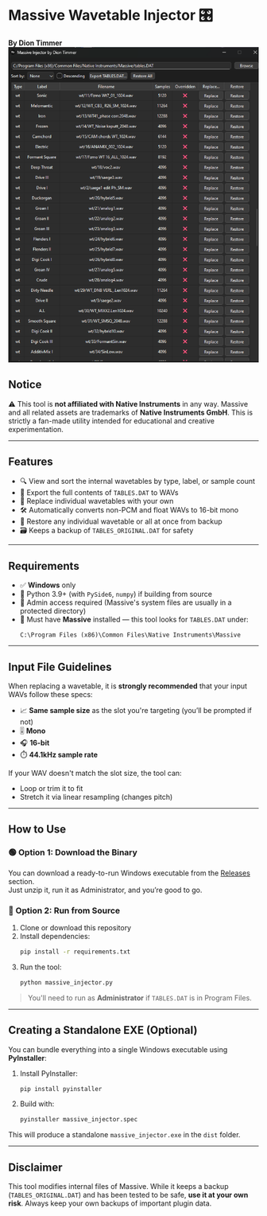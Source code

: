 # Massive Wavetable Injector 🎛️  
**By Dion Timmer**
![Massive Wavetable Injector](preview.png)

## Notice

⚠️ This tool is **not affiliated with Native Instruments** in any way. Massive and all related assets are trademarks of **Native Instruments GmbH**. This is strictly a fan-made utility intended for educational and creative experimentation.

---

## Features
- 🔍 View and sort the internal wavetables by type, label, or sample count
- 💾 Export the full contents of `TABLES.DAT` to WAVs
- 🔄 Replace individual wavetables with your own
- 🛠️ Automatically converts non-PCM and float WAVs to 16-bit mono
- 🧼 Restore any individual wavetable or all at once from backup
- 🗃️ Keeps a backup of `TABLES_ORIGINAL.DAT` for safety

---

## Requirements
- ✅ **Windows** only
- 🧰 Python 3.9+ (with `PySide6`, `numpy`) if building from source
- 📂 Admin access required (Massive's system files are usually in a protected directory)
- 💽 Must have **Massive** installed — this tool looks for `TABLES.DAT` under:
  ```
  C:\Program Files (x86)\Common Files\Native Instruments\Massive
  ```

---

## Input File Guidelines
When replacing a wavetable, it is **strongly recommended** that your input WAVs follow these specs:

- 📈 **Same sample size** as the slot you're targeting (you’ll be prompted if not)
- 🎚️ **Mono**
- 🎧 **16-bit**
- ⏱️ **44.1kHz sample rate**

If your WAV doesn't match the slot size, the tool can:
- Loop or trim it to fit
- Stretch it via linear resampling (changes pitch)

---

## How to Use

### 🟢 Option 1: Download the Binary
You can download a ready-to-run Windows executable from the [Releases](https://github.com/diontimmer/NIMassiveInjector/releases) section.  
Just unzip it, run it as Administrator, and you’re good to go.

### 🔧 Option 2: Run from Source
1. Clone or download this repository
2. Install dependencies:
   ```bash
   pip install -r requirements.txt
   ```
3. Run the tool:
   ```bash
   python massive_injector.py
   ```

> You'll need to run as **Administrator** if `TABLES.DAT` is in Program Files.

---

## Creating a Standalone EXE (Optional)
You can bundle everything into a single Windows executable using **PyInstaller**:

1. Install PyInstaller:
   ```bash
   pip install pyinstaller
   ```

2. Build with:
   ```bash
   pyinstaller massive_injector.spec
   ```

This will produce a standalone `massive_injector.exe` in the `dist` folder.

---

## Disclaimer
This tool modifies internal files of Massive. While it keeps a backup (`TABLES_ORIGINAL.DAT`) and has been tested to be safe, **use it at your own risk**. Always keep your own backups of important plugin data.
